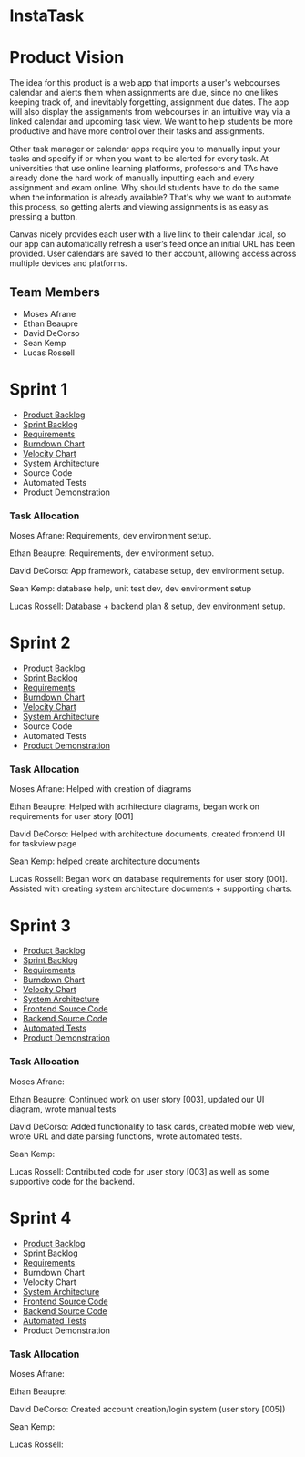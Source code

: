# InstaTask

# Product Vision
The idea for this product is a web app that imports a user's webcourses calendar and alerts them when assignments are due, since no one likes keeping track of, and inevitably forgetting, assignment due dates. The app will also display the assignments from webcourses in an intuitive way via a linked calendar and upcoming task view. We want to help students be more productive and have more control over their tasks and assignments.

Other task manager or calendar apps require you to manually input your tasks and specify if or when you want to be alerted for every task. At universities that use online learning platforms, professors and TAs have already done the hard work of manually inputting each and every assignment and exam online. Why should students have to do the same when the information is already available? That's why we want to automate this process, so getting alerts and viewing assignments is as easy as pressing a button.

Canvas nicely provides each user with a live link to their calendar .ical, so our app can automatically refresh a user’s feed once an initial URL has been provided. User calendars are saved to their account, allowing access across multiple devices and platforms.

## Team Members
- Moses Afrane
- Ethan Beaupre
- David DeCorso
- Sean Kemp
- Lucas Rossell

# Sprint 1
- [Product Backlog](https://trello.com/b/4OQlQMk6/instatask)
- [Sprint Backlog](https://trello.com/b/4OQlQMk6/instatask)
- [Requirements](https://trello.com/b/4OQlQMk6/instatask)
- [Burndown Chart](https://cdn.discordapp.com/attachments/800004461979893785/807780638987649054/unknown.png)
- [Velocity Chart](https://cdn.discordapp.com/attachments/800004461979893785/807792326474858496/unknown.png)
- System Architecture
- Source Code
- Automated Tests
- Product Demonstration

### Task Allocation
Moses Afrane: Requirements, dev environment setup.

Ethan Beaupre: Requirements, dev environment setup.

David DeCorso: App framework, database setup, dev environment setup.

Sean Kemp: database help, unit test dev, dev environment setup

Lucas Rossell: Database + backend plan & setup, dev environment setup.


# Sprint 2
- [Product Backlog](https://trello.com/b/4OQlQMk6/instatask)
- [Sprint Backlog](https://trello.com/b/4OQlQMk6/instatask)
- [Requirements](https://trello.com/b/4OQlQMk6/instatask)
- [Burndown Chart](https://cdn.discordapp.com/attachments/800004461979893785/810651299771187230/unknown.png)
- [Velocity Chart](https://cdn.discordapp.com/attachments/800004461979893785/810651328865894410/unknown.png)
- [System Architecture](https://github.com/daviddecorso/InstaTask/blob/main/artifacts/architecture.md)
- Source Code
- Automated Tests
- [Product Demonstration](https://www.youtube.com/watch?v=GIDPLIaiHyg)

### Task Allocation
Moses Afrane: Helped with creation of diagrams

Ethan Beaupre: Helped with acrhitecture diagrams, began work on requirements for user story [001]

David DeCorso: Helped with architecture documents, created frontend UI for taskview page

Sean Kemp: helped create architecture documents

Lucas Rossell: Began work on database requirements for user story [001]. Assisted with creating system architecture documents + supporting charts.


# Sprint 3
- [Product Backlog](https://trello.com/b/4OQlQMk6/instatask)
- [Sprint Backlog](https://trello.com/b/4OQlQMk6/instatask)
- [Requirements](https://trello.com/b/4OQlQMk6/instatask)
- [Burndown Chart](https://cdn.discordapp.com/attachments/800004461979893785/813246773841362954/unknown.png)
- [Velocity Chart](https://cdn.discordapp.com/attachments/800004461979893785/813245230648000562/unknown.png)
- [System Architecture](https://github.com/daviddecorso/InstaTask/blob/main/artifacts/architecture.md)
- [Frontend Source Code](https://github.com/daviddecorso/InstaTask/tree/main/src)
- [Backend Source Code](https://github.com/daviddecorso/InstaTask/tree/main/backend)
- [Automated Tests](https://github.com/daviddecorso/InstaTask/tree/main/backend/test)
- [Product Demonstration](https://youtu.be/fcH76En2lBc)

### Task Allocation
Moses Afrane: 

Ethan Beaupre: Continued work on user story [003], updated our UI diagram, wrote manual tests

David DeCorso: Added functionality to task cards, created mobile web view, wrote URL and date parsing functions, wrote automated tests.

Sean Kemp: 

Lucas Rossell: Contributed code for user story [003] as well as some supportive code for the backend.

# Sprint 4
- [Product Backlog](https://trello.com/b/4OQlQMk6/instatask)
- [Sprint Backlog](https://trello.com/b/4OQlQMk6/instatask)
- [Requirements](https://trello.com/b/4OQlQMk6/instatask)
- Burndown Chart
- Velocity Chart
- [System Architecture](https://github.com/daviddecorso/InstaTask/blob/main/artifacts/architecture.md)
- [Frontend Source Code](https://github.com/daviddecorso/InstaTask/tree/main/src)
- [Backend Source Code](https://github.com/daviddecorso/InstaTask/tree/main/backend)
- [Automated Tests](https://github.com/daviddecorso/InstaTask/tree/main/backend/test)
- Product Demonstration

### Task Allocation
Moses Afrane: 

Ethan Beaupre: 

David DeCorso: Created account creation/login system (user story [005])

Sean Kemp: 

Lucas Rossell: 
